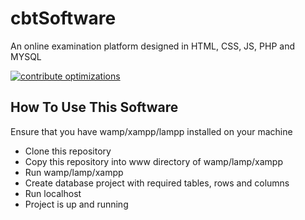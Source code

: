 # cbtSoftware
An online examination platform designed in HTML, CSS, JS, PHP and MYSQL

[![contribute optimizations](https://img.shields.io/badge/contributions-welcome-brightgreen.svg?style=flat)](https://github.com/Mastersam07/cbtSoftware/issues)

## How To Use This Software
Ensure that you have wamp/xampp/lampp installed on your machine

* Clone this repository
* Copy this repository into www directory of wamp/lamp/xampp
* Run wamp/lamp/xampp
* Create database project with required tables, rows and columns
* Run localhost
* Project is up and running

